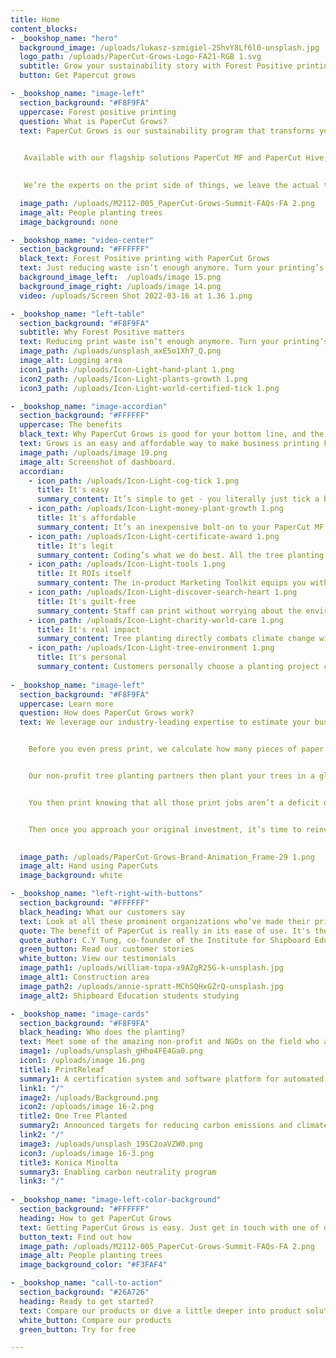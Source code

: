 ```yaml
---
title: Home
content_blocks:
- _bookshop_name: "hero"
  background_image: /uploads/lukasz-szmigiel-2ShvY8Lf6l0-unsplash.jpg
  logo_path: /uploads/PaperCut-Grows-Logo-FA21-RGB 1.svg
  subtitle: Grow your sustainability story with Forest Positive printing
  button: Get Papercut grows

- _bookshop_name: "image-left"
  section_background: "#F8F9FA"
  uppercase: Forest positive printing
  question: What is PaperCut Grows?
  text: PaperCut Grows is our sustainability program that transforms your essential documents into Forest Positive printing.  
   

   Available with our flagship solutions PaperCut MF and PaperCut Hive, this easy-to-use in-product tool converts your documents printed into trees planted via a small up-front investment per printer.   
   

   We’re the experts on the print side of things, we leave the actual tree planting to our non-profit reforestation partners around the globe.  

  image_path: /uploads/M2112-005_PaperCut-Grows-Summit-FAQs-FA 2.png
  image_alt: People planting trees
  image_background: none

- _bookshop_name: "video-center"
  section_background: "#FFFFFF"
  black_text: Forest Positive printing with PaperCut Grows
  text: Just reducing waste isn’t enough anymore. Turn your printing’s impact around by becoming Forest Positive.
  background_image_left:  /uploads/image 15.png
  background_image_right: /uploads/image 14.png
  video: /uploads/Screen Shot 2022-03-16 at 1.36 1.png

- _bookshop_name: "left-table"
  section_background: "#F8F9FA"
  subtitle: Why Forest Positive matters
  text: Reducing print waste isn’t enough anymore. Turn your printing’s impact around from a negative environmental footprint to a positive force for ecological renewal by becoming Forest Positive. 
  image_path: /uploads/unsplash_axE5o1Xh7_Q.png
  image_alt: Logging area
  icon1_path: /uploads/Icon-Light-hand-plant 1.png
  icon2_path: /uploads/Icon-Light-plants-growth 1.png
  icon3_path: /uploads/Icon-Light-world-certified-tick 1.png

- _bookshop_name: "image-accordian"
  section_background: "#FFFFFF"
  uppercase: The benefits
  black_text: Why PaperCut Grows is good for your bottom line, and the planet
  text: Grows is an easy and affordable way to make business printing Forest Positive. Plant more trees than your printing uses, maximize your climate action, and directly invest in reforestation.
  image_path: /uploads/image 19.png
  image_alt: Screenshot of dashboard.
  accordian:
    - icon_path: /uploads/Icon-Light-cog-tick 1.png
      title: It's easy
      summary_content: It’s simple to get - you literally just tick a box. It’s simple to use, our print management software auto-tracks your print and planting volumes. It’s simple to start, there’s no up-front carbon emissions tracking.
    - icon_path: /uploads/Icon-Light-money-plant-growth 1.png
      title: It's affordable
      summary_content: It’s an inexpensive bolt-on to your PaperCut MF or PaperCut Hive license.
    - icon_path: /uploads/Icon-Light-certificate-award 1.png
      title: It's legit
      summary_content: Coding’s what we do best. All the tree planting is handled by our official partner, non-profit reforestation organization, One Tree Planted.
    - icon_path: /uploads/Icon-Light-tools 1.png
      title: It ROIs itself
      summary_content: The in-product Marketing Toolkit equips you with website components, social media content, and other creative assets for you to share your sustainability story with customers, current and prospective employees, regulators, and stakeholders.
    - icon_path: /uploads/Icon-Light-discover-search-heart 1.png
      title: It's guilt-free
      summary_content: Staff can print without worrying about the environmental impact, because all their printing is a positive force for ecological renewal.
    - icon_path: /uploads/Icon-Light-charity-world-care 1.png
      title: It's real impact
      summary_content: Tree planting directly combats climate change with a positive impact, not just neutral greenwashing with credits from an existing forest.
    - icon_path: /uploads/Icon-Light-tree-environment 1.png
      title: It's personal
      summary_content: Customers personally choose a planting project close to their community, their people, and their hearts, driving positive environmental change on their front doorstep.
   
- _bookshop_name: "image-left"
  section_background: "#F8F9FA"
  uppercase: Learn more
  question: How does PaperCut Grows work?
  text: We leverage our industry-leading expertise to estimate your business printing up front. 


    Before you even press print, we calculate how many pieces of paper your printing uses. We then convert that into a figure of trees to plant.


    Our non-profit tree planting partners then plant your trees in a global reforestation tree planting project hand-picked by you. 


    You then print knowing that all those print jobs aren’t a deficit on the planet, because you’ve already invested in an environmental surplus with Forest Positive printing. 


    Then once you approach your original investment, it’s time to reinvest and purchase more trees to stay Forest Positive.
 

  image_path: /uploads/PaperCut-Grows-Brand-Animation_Frame-29 1.png
  image_alt: Hand using PaperCuts
  image_background: white

- _bookshop_name: "left-right-with-buttons"
  section_background: "#FFFFFF"
  black_heading: What our customers say
  text: Look at all these prominent organizations who’ve made their printing Forest Positive
  quote: The benefit of PaperCut is really in its ease of use. It's the right choice if you are looking for something with ease of application and an easy user interface.
  quote_author: C.Y Tung, co-founder of the Institute for Shipboard Education
  green_button: Read our customer stories
  white_button: View our testimonials
  image_path1: /uploads/william-topa-x9AZgR25G-k-unsplash.jpg
  image_alt1: Construction area
  image_path2: /uploads/annie-spratt-MChSQHxGZrQ-unsplash.jpg
  image_alt2: Shipboard Education students studying

- _bookshop_name: "image-cards"
  section_background: "#F8F9FA"
  black_heading: Who does the planting?
  text: Meet some of the amazing non-profit and NGOs on the field who are planting trees on your behalf.
  image1: /uploads/unsplash_gHho4FE4Ga0.png
  icon1: /uploads/image 16.png
  title1: PrintReleaf
  summary1: A certification system and software platform for automated global reforestation
  link1: "/"
  image2: /uploads/Background.png
  icon2: /uploads/image 16-2.png
  title2: One Tree Planted
  summary2: Announced targets for reducing carbon emissions and climate partnerships to work on ocean conservation and forest restoration 
  link2: "/"
  image3: /uploads/unsplash_19SC2oaVZW0.png
  icon3: /uploads/image 16-3.png
  title3: Konica Minolta
  summary3: Enabling carbon neutrality program
  link3: "/"
    
- _bookshop_name: "image-left-color-background"
  section_background: "#FFFFFF"
  heading: How to get PaperCut Grows
  text: Getting PaperCut Grows is easy. Just get in touch with one of our Authorised Partners and they will happily get you ready.
  button_text: Find out how
  image_path: /uploads/M2112-005_PaperCut-Grows-Summit-FAQs-FA 2.png
  image_alt: People planting trees
  image_background_color: "#F3FAF4"

- _bookshop_name: "call-to-action"
  section_background: "#26A726"
  heading: Ready to get started?
  text: Compare our products or dive a little deeper into product solutions.
  white_button: Compare our products
  green_button: Try for free

---
```

